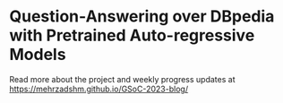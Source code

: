 # Question-Answering over DBpedia with Pretrained Auto-regressive Models
Read more about the project and weekly progress updates at https://mehrzadshm.github.io/GSoC-2023-blog/ 

